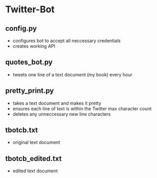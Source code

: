 # Twitter-Bot

## config.py
- configures bot to accept all neccessary credentials
- creates working API

## quotes_bot.py
- tweets one line of a text document (my book) every hour

## pretty_print.py
- takes a text document and makes it pretty
- ensures each line of text is within the Twitter max character count
- deletes any unneccessary new line characters

## tbotcb.txt
- original text document

## tbotcb_edited.txt
- edited text document
